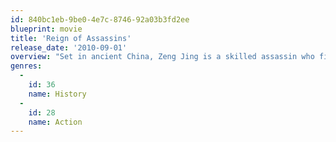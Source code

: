 ```yaml
---
id: 840bc1eb-9be0-4e7c-8746-92a03b3fd2ee
blueprint: movie
title: 'Reign of Assassins'
release_date: '2010-09-01'
overview: "Set in ancient China, Zeng Jing is a skilled assassin who finds herself in possession of a mystical Buddhist monk's remains. She begins a quest to return the remains to its rightful resting place, and thus places herself in mortal danger because a team of assassins is in a deadly pursuit to possess the remains which holds an ancient power-wielding secret."
genres:
  -
    id: 36
    name: History
  -
    id: 28
    name: Action
---
```


